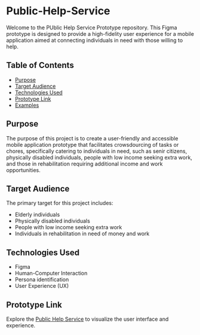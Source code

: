 # Public-Help-Service

Welcome to the PUblic Help Service Prototype repository. This Figma prototype is designed to provide a high-fidelity user experience for a mobile application aimed at connecting individuals in need with those willing to help.

## Table of Contents

- [Purpose](#purpose)
- [Target Audience](#target-audience)
- [Technologies Used](#technologies-used)
- [Prototype Link](#prototype-link)
- [Examples](#examples)

## Purpose

The purpose of this project is to create a user-friendly and accessible mobile application prototype that facilitates crowsdourcing of tasks or chores, specifically catering to individuals in need, such as senir citizens, physically disabled individuals, people with low income seeking extra work, and those in rehabilitation requiring additional income and work opportunities.

## Target Audience

The primary target for this project includes:

- Elderly individuals
- Physically disabled individuals
- People with low income seeking extra work
- Individuals in rehabilitation in need of money and work

## Technologies Used

- Figma
- Human-Computer Interaction
- Persona identification
- User Experience (UX)

## Prototype Link

Explore the [Public Help Service](https://www.figma.com/proto/eV5m4W9LTFF0EjekyPyRTN/SuperPrototype?type=design&node-id=11-5214&t=ZzoNrgkUNdnF9zew-1&scaling=scale-down&page-id=0%3A1&starting-point-node-id=11%3A5214&mode=design) to visualize the user interface and experience.
